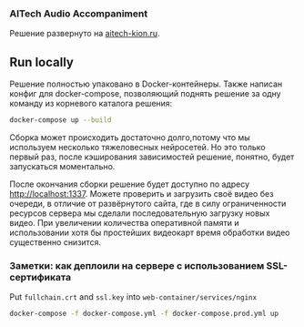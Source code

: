 ### AITech Audio Accompaniment

Решение развернуто на [aitech-kion.ru](https://aitech-kion.ru/).

## Run locally

Решение полностью упаковано в Docker-контейнеры. Также написан конфиг для docker-compose, позволяющий поднять решение за одну команду из корневого каталога решения:

```bash
docker-compose up --build
```

Сборка может происходить достаточно долго,потому что мы используем несколько тяжеловесных нейросетей. Но это только первый раз, после кэширования зависимостей решение, понятно, будет запускаться моментально.

После окончания сборки решение будет доступно по адресу [http://localhost:1337](http://localhost:1337). Можете проверить и загрузить своё видео без очереди, в отличие от развёрнутого сайта, где в силу ограниченности ресурсов сервера мы сделали последовательную загрузку новых видео. При увеличении количества оперативной памяти и использовании хотя бы простейших видеокарт время обработки видео существенно снизится. 

### Заметки: как деплоили на сервере с использованием SSL-сертификата

Put `fullchain.crt` and `ssl.key` into `web-container/services/nginx`

```bash
docker-compose -f docker-compose.yml -f docker-compose.prod.yml up
```